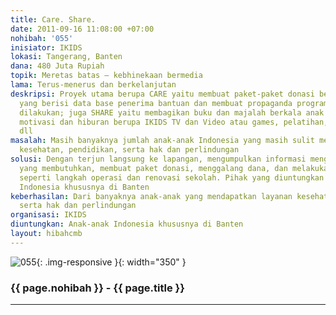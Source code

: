 ```yaml
---
title: Care. Share.
date: 2011-09-16 11:08:00 +07:00
nohibah: '055'
inisiator: IKIDS
lokasi: Tangerang, Banten
dana: 480 Juta Rupiah
topik: Meretas batas – kebhinekaan bermedia
lama: Terus-menerus dan berkelanjutan
deskripsi: Proyek utama berupa CARE yaitu membuat paket-paket donasi berbasis website
  yang berisi data base penerima bantuan dan membuat propaganda program-program yang
  dilakukan; juga SHARE yaitu membagikan buku dan majalah berkala anak gratis, cerita
  motivasi dan hiburan berupa IKIDS TV dan Video atau games, pelatihan, kursus singkat,
  dll
masalah: Masih banyaknya jumlah anak-anak Indonesia yang masih sulit mendapatkan layanan
  kesehatan, pendidikan, serta hak dan perlindungan
solusi: Dengan terjun langsung ke lapangan, mengumpulkan informasi mengenai anak-anak
  yang membutuhkan, membuat paket donasi, menggalang dana, dan melakukan program lanjutan
  seperti langkah operasi dan renovasi sekolah. Pihak yang diuntungkan adalah anak-anak
  Indonesia khususnya di Banten
keberhasilan: Dari banyaknya anak-anak yang mendapatkan layanan kesehatan, perlindungan,
  serta hak dan perlindungan
organisasi: IKIDS
diuntungkan: Anak-anak Indonesia khususnya di Banten
layout: hibahcmb
---
```


![055](/static/img/hibahcmb/055.png){: .img-responsive }{: width="350" }

### {{ page.nohibah }} - {{ page.title }}

---
